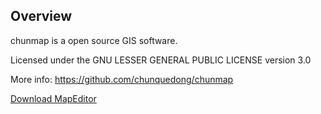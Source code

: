 
## Overview
chunmap is a open source GIS software.

Licensed under the GNU LESSER GENERAL PUBLIC LICENSE version 3.0

More info: https://github.com/chunquedong/chunmap

[Download MapEditor](https://github.com/chunquedong/chunmap/releases/download/2.0/chunmapEditor.jar)

